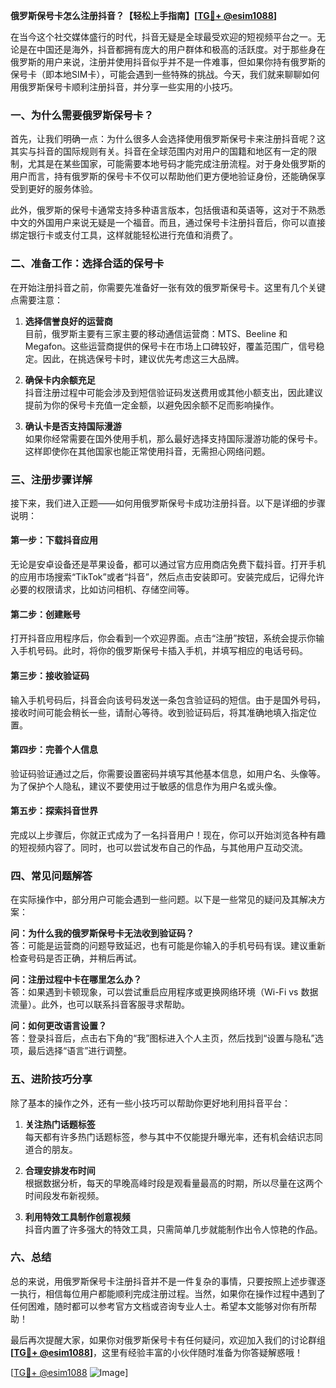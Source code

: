 **俄罗斯保号卡怎么注册抖音？【轻松上手指南】[[TG💪+ @esim1088](https://t.me/s/esim1088)]**

在当今这个社交媒体盛行的时代，抖音无疑是全球最受欢迎的短视频平台之一。无论是在中国还是海外，抖音都拥有庞大的用户群体和极高的活跃度。对于那些身在俄罗斯的用户来说，注册并使用抖音似乎并不是一件难事，但如果你持有俄罗斯的保号卡（即本地SIM卡），可能会遇到一些特殊的挑战。今天，我们就来聊聊如何用俄罗斯保号卡顺利注册抖音，并分享一些实用的小技巧。

### 一、为什么需要俄罗斯保号卡？

首先，让我们明确一点：为什么很多人会选择使用俄罗斯保号卡来注册抖音呢？这其实与抖音的国际规则有关。抖音在全球范围内对用户的国籍和地区有一定的限制，尤其是在某些国家，可能需要本地号码才能完成注册流程。对于身处俄罗斯的用户而言，持有俄罗斯的保号卡不仅可以帮助他们更方便地验证身份，还能确保享受到更好的服务体验。

此外，俄罗斯的保号卡通常支持多种语言版本，包括俄语和英语等，这对于不熟悉中文的外国用户来说无疑是一个福音。而且，通过保号卡注册抖音后，你可以直接绑定银行卡或支付工具，这样就能轻松进行充值和消费了。

### 二、准备工作：选择合适的保号卡

在开始注册抖音之前，你需要先准备好一张有效的俄罗斯保号卡。这里有几个关键点需要注意：

1. **选择信誉良好的运营商**  
   目前，俄罗斯主要有三家主要的移动通信运营商：MTS、Beeline 和 Megafon。这些运营商提供的保号卡在市场上口碑较好，覆盖范围广，信号稳定。因此，在挑选保号卡时，建议优先考虑这三大品牌。

2. **确保卡内余额充足**  
   抖音注册过程中可能会涉及到短信验证码发送费用或其他小额支出，因此建议提前为你的保号卡充值一定金额，以避免因余额不足而影响操作。

3. **确认卡是否支持国际漫游**  
   如果你经常需要在国外使用手机，那么最好选择支持国际漫游功能的保号卡。这样即使你在其他国家也能正常使用抖音，无需担心网络问题。

### 三、注册步骤详解

接下来，我们进入正题——如何用俄罗斯保号卡成功注册抖音。以下是详细的步骤说明：

#### 第一步：下载抖音应用
无论是安卓设备还是苹果设备，都可以通过官方应用商店免费下载抖音。打开手机的应用市场搜索“TikTok”或者“抖音”，然后点击安装即可。安装完成后，记得允许必要的权限请求，比如访问相机、存储空间等。

#### 第二步：创建账号
打开抖音应用程序后，你会看到一个欢迎界面。点击“注册”按钮，系统会提示你输入手机号码。此时，将你的俄罗斯保号卡插入手机，并填写相应的电话号码。

#### 第三步：接收验证码
输入手机号码后，抖音会向该号码发送一条包含验证码的短信。由于是国外号码，接收时间可能会稍长一些，请耐心等待。收到验证码后，将其准确地填入指定位置。

#### 第四步：完善个人信息
验证码验证通过之后，你需要设置密码并填写其他基本信息，如用户名、头像等。为了保护个人隐私，建议不要使用过于敏感的信息作为用户名或头像。

#### 第五步：探索抖音世界
完成以上步骤后，你就正式成为了一名抖音用户！现在，你可以开始浏览各种有趣的短视频内容了。同时，也可以尝试发布自己的作品，与其他用户互动交流。

### 四、常见问题解答

在实际操作中，部分用户可能会遇到一些问题。以下是一些常见的疑问及其解决方案：

**问：为什么我的俄罗斯保号卡无法收到验证码？**  
答：可能是运营商的问题导致延迟，也有可能是你输入的手机号码有误。建议重新检查号码是否正确，并稍后再试。

**问：注册过程中卡在哪里怎么办？**  
答：如果遇到卡顿现象，可以尝试重启应用程序或更换网络环境（Wi-Fi vs 数据流量）。此外，也可以联系抖音客服寻求帮助。

**问：如何更改语言设置？**  
答：登录抖音后，点击右下角的“我”图标进入个人主页，然后找到“设置与隐私”选项，最后选择“语言”进行调整。

### 五、进阶技巧分享

除了基本的操作之外，还有一些小技巧可以帮助你更好地利用抖音平台：

1. **关注热门话题标签**  
   每天都有许多热门话题标签，参与其中不仅能提升曝光率，还有机会结识志同道合的朋友。

2. **合理安排发布时间**  
   根据数据分析，每天的早晚高峰时段是观看量最高的时期，所以尽量在这两个时间段发布新视频。

3. **利用特效工具制作创意视频**  
   抖音内置了许多强大的特效工具，只需简单几步就能制作出令人惊艳的作品。

### 六、总结

总的来说，用俄罗斯保号卡注册抖音并不是一件复杂的事情，只要按照上述步骤逐一执行，相信每位用户都能顺利完成注册过程。当然，如果你在操作过程中遇到了任何困难，随时都可以参考官方文档或咨询专业人士。希望本文能够对你有所帮助！

最后再次提醒大家，如果你对俄罗斯保号卡有任何疑问，欢迎加入我们的讨论群组 **[[TG💪+ @esim1088](https://t.me/s/esim1088)]**，这里有经验丰富的小伙伴随时准备为你答疑解惑哦！

[[TG💪+ @esim1088](https://t.me/s/esim1088) ![Image](https://i.postimg.cc/4NQfJmqS/Snipaste-2025-05-13-00-14-12.png)]